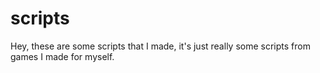# scripts

Hey, these are some scripts that I made, it's just really some scripts from games I made for myself.
